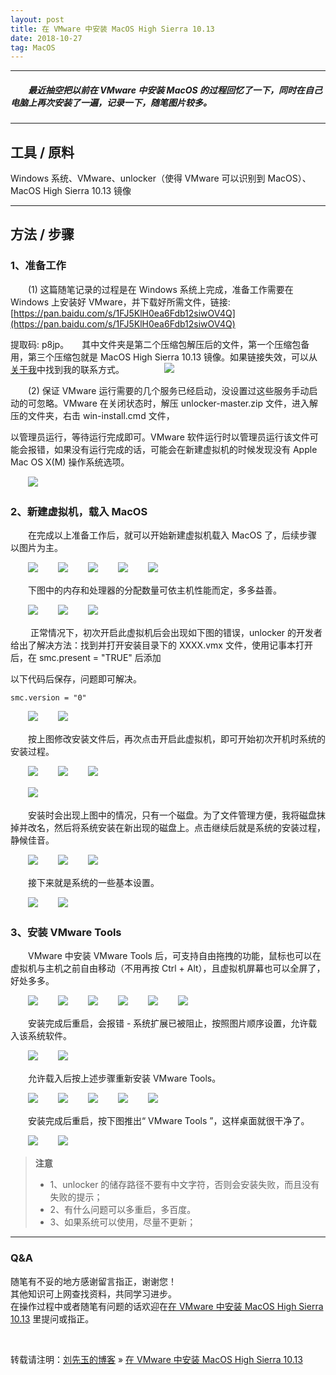 ```yaml
---
layout: post
title: 在 VMware 中安装 MacOS High Sierra 10.13
date: 2018-10-27
tag: MacOS
---
```


___
##### 　　最近抽空把以前在 VMware 中安装 MacOS 的过程回忆了一下，同时在自己电脑上再次安装了一遍，记录一下，随笔图片较多。

___
## 工具 / 原料

Windows 系统、VMware、unlocker（使得 VMware 可以识别到 MacOS）、MacOS High Sierra 10.13 镜像

___
## 方法 / 步骤

### 1、准备工作

　　(1) 这篇随笔记录的过程是在 Windows 系统上完成，准备工作需要在 Windows 上安装好 VMware，并下载好所需文件，链接: [https://pan.baidu.com/s/1FJ5KlH0ea6Fdb12siwOV4Q](https://pan.baidu.com/s/1FJ5KlH0ea6Fdb12siwOV4Q)
 
 提取码: p8jp。　　其中文件夹是第二个压缩包解压后的文件，第一个压缩包备用，第三个压缩包就是 MacOS High Sierra 10.13 镜像。如果链接失效，可以从[关于我](https://liuxy0551.github.io/about/)中找到我的联系方式。
　　
　　![](/images/posts/VMware-MacOS/36.png)

　　(2) 保证 VMware 运行需要的几个服务已经启动，没设置过这些服务手动启动的可忽略。VMware 在关闭状态时，解压 unlocker-master.zip 文件，进入解压的文件夹，右击 win-install.cmd 文件，

以管理员运行，等待运行完成即可。VMware 软件运行时以管理员运行该文件可能会报错，如果没有运行完成的话，可能会在新建虚拟机的时候发现没有 Apple Mac OS X(M) 操作系统选项。

　　![](/images/posts/VMware-MacOS/1.png)<br>

### 2、新建虚拟机，载入 MacOS

　　在完成以上准备工作后，就可以开始新建虚拟机载入 MacOS 了，后续步骤以图片为主。

　　![](/images/posts/VMware-MacOS/2.png)
　　![](/images/posts/VMware-MacOS/3.png)
　　![](/images/posts/VMware-MacOS/4.png)
　　![](/images/posts/VMware-MacOS/5.png)
　　![](/images/posts/VMware-MacOS/6.png)<br>

　　下图中的内存和处理器的分配数量可依主机性能而定，多多益善。

　　![](/images/posts/VMware-MacOS/7.png)
　　![](/images/posts/VMware-MacOS/8.png)
　　![](/images/posts/VMware-MacOS/9.png)

　　    正常情况下，初次开启此虚拟机后会出现如下图的错误，unlocker 的开发者给出了解决方法：找到并打开安装目录下的 XXXX.vmx 文件，使用记事本打开后，在 smc.present = "TRUE" 后添加

以下代码后保存，问题即可解决。

    smc.version = "0"

　　![](/images/posts/VMware-MacOS/10.png)
　　![](/images/posts/VMware-MacOS/11.png)<br>

　　按上图修改安装文件后，再次点击开启此虚拟机，即可开始初次开机时系统的安装过程。

　　![](/images/posts/VMware-MacOS/12.png)
　　![](/images/posts/VMware-MacOS/13.png)
　　![](/images/posts/VMware-MacOS/14.png)

　　![](/images/posts/VMware-MacOS/15.png)<br>

　　安装时会出现上图中的情况，只有一个磁盘。为了文件管理方便，我将磁盘抹掉并改名，然后将系统安装在新出现的磁盘上。点击继续后就是系统的安装过程，静候佳音。

　　![](/images/posts/VMware-MacOS/16.png)
　　![](/images/posts/VMware-MacOS/17.png)
　　![](/images/posts/VMware-MacOS/18.png)<br>

　　接下来就是系统的一些基本设置。

　　![](/images/posts/VMware-MacOS/19.png)
　　![](/images/posts/VMware-MacOS/20.png)<br>

### 3、安装 VMware Tools

　　VMware 中安装 VMware Tools 后，可支持自由拖拽的功能，鼠标也可以在虚拟机与主机之前自由移动（不用再按 Ctrl + Alt），且虚拟机屏幕也可以全屏了，好处多多。

　　![](/images/posts/VMware-MacOS/21.png)
　　![](/images/posts/VMware-MacOS/22.png)
　　![](/images/posts/VMware-MacOS/23.png)
　　![](/images/posts/VMware-MacOS/24.png)
　　![](/images/posts/VMware-MacOS/25.png)
　　![](/images/posts/VMware-MacOS/26.png)<br>

　　安装完成后重启，会报错 - 系统扩展已被阻止，按照图片顺序设置，允许载入该系统软件。

　　![](/images/posts/VMware-MacOS/27.png)
　　![](/images/posts/VMware-MacOS/28.png)<br>

　　允许载入后按上述步骤重新安装 VMware Tools。

　　![](/images/posts/VMware-MacOS/29.png)
　　![](/images/posts/VMware-MacOS/30.png)
　　![](/images/posts/VMware-MacOS/31.png)
　　![](/images/posts/VMware-MacOS/32.png)
　　![](/images/posts/VMware-MacOS/33.png)<br>

　　安装完成后重启，按下图推出“ VMware Tools ”，这样桌面就很干净了。

　　![](/images/posts/VMware-MacOS/34.png)
　　![](/images/posts/VMware-MacOS/35.png)<br>


>**注意**
>* 1、unlocker 的储存路径不要有中文字符，否则会安装失败，而且没有失败的提示；
>* 2、有什么问题可以多重启，多百度。
>* 3、如果系统可以使用，尽量不更新；

___
### Q&A

随笔有不妥的地方感谢留言指正，谢谢您！  
其他知识可上网查找资料，共同学习进步。  
在操作过程中或者随笔有问题的话欢迎在[在 VMware 中安装 MacOS High Sierra 10.13](https://liuxy0551.github.io/2018/10/VMware+MacOS/) 里提问或指正。

<br>

转载请注明：[刘先玉的博客](https://liuxy0551.github.io/) » [在 VMware 中安装 MacOS High Sierra 10.13](https://liuxy0551.github.io/2018/10/VMware+MacOS/)
